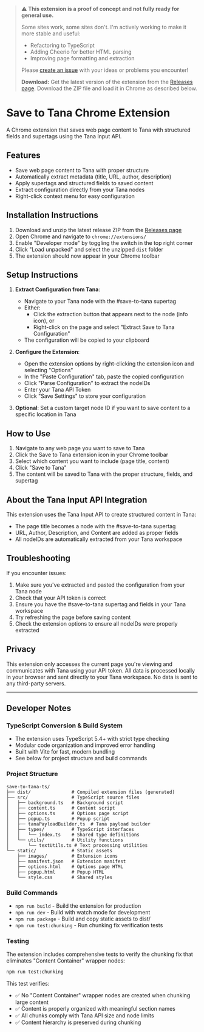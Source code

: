 > **⚠️ This extension is a proof of concept and not fully ready for general use.**
> 
> Some sites work, some sites don't. I'm actively working to make it more stable and useful:
> - Refactoring to TypeScript
> - Adding Cheerio for better HTML parsing
> - Improving page formatting and extraction
> 
> Please [create an issue](https://github.com/lisaross/save-to-tana/issues) with your ideas or problems you encounter!
>
> **Download:**
> Get the latest version of the extension from the [Releases page](https://github.com/lisaross/save-to-tana/releases). Download the ZIP file and load it in Chrome as described below.

# Save to Tana Chrome Extension

A Chrome extension that saves web page content to Tana with structured fields and supertags using the Tana Input API.

## Features

- Save web page content to Tana with proper structure
- Automatically extract metadata (title, URL, author, description)
- Apply supertags and structured fields to saved content
- Extract configuration directly from your Tana nodes
- Right-click context menu for easy configuration

## Installation Instructions

1. Download and unzip the latest release ZIP from the [Releases page](https://github.com/lisaross/save-to-tana/releases)
2. Open Chrome and navigate to `chrome://extensions/`
3. Enable "Developer mode" by toggling the switch in the top right corner
4. Click "Load unpacked" and select the unzipped `dist` folder
5. The extension should now appear in your Chrome toolbar

## Setup Instructions

1. **Extract Configuration from Tana**:
   - Navigate to your Tana node with the #save-to-tana supertag
   - Either:
     - Click the extraction button that appears next to the node (info icon), or
     - Right-click on the page and select "Extract Save to Tana Configuration"
   - The configuration will be copied to your clipboard

2. **Configure the Extension**:
   - Open the extension options by right-clicking the extension icon and selecting "Options"
   - In the "Paste Configuration" tab, paste the copied configuration
   - Click "Parse Configuration" to extract the nodeIDs
   - Enter your Tana API Token
   - Click "Save Settings" to store your configuration

3. **Optional**: Set a custom target node ID if you want to save content to a specific location in Tana

## How to Use

1. Navigate to any web page you want to save to Tana
2. Click the Save to Tana extension icon in your Chrome toolbar
3. Select which content you want to include (page title, content)
4. Click "Save to Tana"
5. The content will be saved to Tana with the proper structure, fields, and supertag

## About the Tana Input API Integration

This extension uses the Tana Input API to create structured content in Tana:

- The page title becomes a node with the #save-to-tana supertag
- URL, Author, Description, and Content are added as proper fields
- All nodeIDs are automatically extracted from your Tana workspace

## Troubleshooting

If you encounter issues:

1. Make sure you've extracted and pasted the configuration from your Tana node
2. Check that your API token is correct
3. Ensure you have the #save-to-tana supertag and fields in your Tana workspace
4. Try refreshing the page before saving content
5. Check the extension options to ensure all nodeIDs were properly extracted

## Privacy

This extension only accesses the current page you're viewing and communicates with Tana using your API token. All data is processed locally in your browser and sent directly to your Tana workspace. No data is sent to any third-party servers.

---

## Developer Notes

### TypeScript Conversion & Build System

- The extension uses TypeScript 5.4+ with strict type checking
- Modular code organization and improved error handling
- Built with Vite for fast, modern bundling
- See below for project structure and build commands

### Project Structure

```
save-to-tana-ts/
├── dist/               # Compiled extension files (generated)
├── src/                # TypeScript source files
│   ├── background.ts   # Background script
│   ├── content.ts      # Content script
│   ├── options.ts      # Options page script
│   ├── popup.ts        # Popup script
│   ├── tanaPayloadBuilder.ts  # Tana payload builder
│   ├── types/          # TypeScript interfaces
│   │   └── index.ts    # Shared type definitions
│   └── utils/          # Utility functions
│       └── textUtils.ts # Text processing utilities
└── static/             # Static assets
    ├── images/         # Extension icons
    ├── manifest.json   # Extension manifest
    ├── options.html    # Options page HTML
    ├── popup.html      # Popup HTML
    └── style.css       # Shared styles
```

### Build Commands

- `npm run build` - Build the extension for production
- `npm run dev` - Build with watch mode for development
- `npm run package` - Build and copy static assets to dist/
- `npm run test:chunking` - Run chunking fix verification tests

### Testing

The extension includes comprehensive tests to verify the chunking fix that eliminates "Content Container" wrapper nodes:

```bash
npm run test:chunking
```

This test verifies:
- ✅ No "Content Container" wrapper nodes are created when chunking large content
- ✅ Content is properly organized with meaningful section names
- ✅ All chunks comply with Tana API size and node limits
- ✅ Content hierarchy is preserved during chunking
